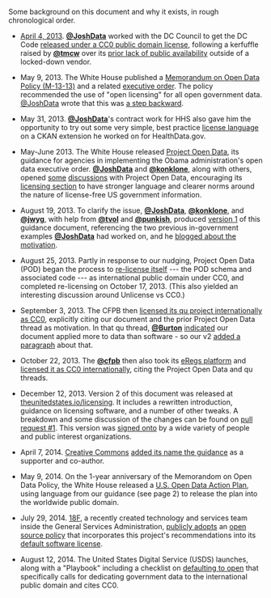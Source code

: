 Some background on this document and why it exists, in rough chronological order.

* [April 4, 2013](https://twitter.com/vdavez/status/319840540025843712?t=1&refsrc=email&iid=8dc3ab45-3c58-4ee6-aca5-944769eec59b&uid=352686442&nid=4+251). **[@JoshData](https://github.com/JoshData)** worked with the DC Council to get the DC Code [released under a CC0 public domain license](http://dccouncil.us/UnofficialDCCode), following a kerfuffle raised by **[@tmcw](https://github.com/tmcw)** over its [prior lack of public availability](http://macwright.org/2013/02/20/you-cannot-have-the-code.html) outside of a locked-down vendor.

* May 9, 2013. The White House published a [Memorandum on Open Data Policy (M-13-13)](http://www.whitehouse.gov/sites/default/files/omb/memoranda/2013/m-13-13.pdf) and a related [executive order](http://www.whitehouse.gov/the-press-office/2013/05/09/executive-order-making-open-and-machine-readable-new-default-government-). The policy recommended the use of "open licensing" for all open government data. [@JoshData](https://github.com/JoshData) wrote that this was [a step backward](http://razor.occams.info/blog/2013/05/09/new-open-data-memorandum-almost-defines-open-data-misses-mark-with-open-licenses/).

* May 31, 2013. **[@JoshData](https://github.com/JoshData)**'s contract work for HHS also gave him the opportunity to try out some very simple, best practice [license language](https://github.com/HHS/ckanext-datajson#credit--copying) on a CKAN extension he worked on for HealthData.gov.

* May-June 2013. The White House released [Project Open Data](http://project-open-data.github.io/), its guidance for agencies in implementing the Obama administration's open data executive order. **[@JoshData](https://github.com/JoshData)** and **[@konklone](https://github.com/konklone)**, along with others, opened [some](https://github.com/project-open-data/project-open-data.github.io/issues/5) [discussions](https://github.com/project-open-data/project-open-data.github.io/pull/64) with Project Open Data, encouraging its [licensing section](http://project-open-data.github.io/license-examples/) to have stronger language and clearer norms around the nature of license-free US government information.

* August 19, 2013. To clarify the issue, **[@JoshData](https://github.com/JoshData)**, **[@konklone](https://github.com/konklone)**, and **[@jwyg](https://github.com/jwyg)**, with help from **[@tvol](https://github.com/tvol)** and **[@punkish](https://github.com/punkish)**, produced [version 1](http://razor.occams.info/pubdocs/2013-08-19_license_free.pdf) of this guidance document, referencing the two previous in-government examples **[@JoshData](https://github.com/JoshData)** had worked on, and he [blogged about the motivation](http://razor.occams.info/blog/2013/08/19/guidance-federal-agencies-can-make-their-data-license-free/).

* August 25, 2013. Partly in response to our nudging, Project Open Data (POD) began the process to [re-license itself](https://github.com/project-open-data/project-open-data.github.io/pull/135) --- the POD schema and associated code --- as international public domain under CC0, and completed re-licensing on October 17, 2013. (This also yielded an interesting discussion around Unlicense vs CC0.)

* September 3, 2013. The CFPB then [licensed its qu project internationally as CC0](https://github.com/cfpb/qu/pull/94), explicitly citing our document and the prior Project Open Data thread as motivation. In that qu thread, **[@Burton](https://github.com/Burton)** [indicated](https://github.com/cfpb/qu/pull/94#issuecomment-23577645) our document applied more to data than software - so our v2 [added a paragraph](https://github.com/unitedstates/licensing/commit/b0a20cb2e1e51fe534ea34a17e26e127fcaf46a8) about that.

* October 22, 2013. The **[@cfpb](https://github.com/cfpb)** then also took its [eRegs platform](http://eregs.github.io/eregulations/) and [licensed it as CC0 internationally](https://github.com/eregs/eregulations/pull/6), citing the Project Open Data and qu threads.

* December 12, 2013. Version 2 of this document was released at [theunitedstates.io/licensing](http://theunitedstates.io/licensing/). It includes a rewritten introduction, guidance on licensing software, and a number of other tweaks. A breakdown and some discussion of the changes can be found on [pull request #1](https://github.com/unitedstates/licensing/pull/1). This version was [signed onto](http://theunitedstates.io/licensing/#authors) by a wide variety of people and public interest organizations.

* April 7, 2014. [Creative Commons](https://creativecommons.org/) [added its name the guidance](https://github.com/unitedstates/licensing/issues/19) as a supporter and co-author.

* May 9, 2014. On the 1-year anniversary of the Memorandom on Open Data Policy, the White House released a [U.S. Open Data Action Plan](http://www.whitehouse.gov/sites/default/files/microsites/ostp/us_open_data_action_plan.pdf), using language from our guidance (see page 2) to release the plan into the worldwide public domain.

* July 29, 2014. [18F](https://18f.gsa.gov), a recently created technology and services team inside the General Services Administration, [publicly adopts](https://18f.gsa.gov/2014/07/29/18f-an-open-source-team/) an [open source policy](https://github.com/18F/open-source-policy/blob/master/policy.md) that incorporates this project's recommendations into its [default software license](https://github.com/18F/open-source-policy/blob/master/LICENSE.md).

* August 12, 2014. The United States Digital Service (USDS) launches, along with a "Playbook" including a checklist on [defaulting to open](http://playbook.cio.gov/#play13) that specifically calls for dedicating government data to the international public domain and cites CC0.
